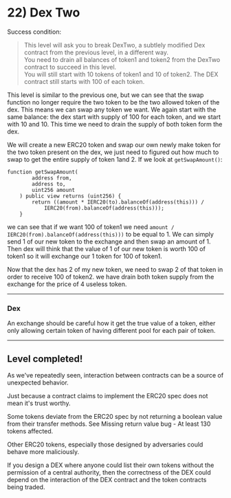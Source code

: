 # 22) Dex Two

Success condition:
> This level will ask you to break DexTwo, a subtlely modified Dex contract from the previous level, in a different way.  
You need to drain all balances of token1 and token2 from the DexTwo contract to succeed in this level.  
You will still start with 10 tokens of token1 and 10 of token2. The DEX contract still starts with 100 of each token.

This level is similar to the previous one, but we can see that the swap function no longer require the two token to be the two allowed token of the dex. This means we can swap any token we want. We again start with the same balance: the dex start with supply of 100 for each token, and we start with 10 and 10. This time we need to drain the supply of both token form the dex.

We will create a new ERC20 token and swap our own newly make token for the two token present on the dex, we just need to figured out how much to swap to get the entire supply of token 1and 2. If we look at `getSwapAmount()`:

```
function getSwapAmount(
        address from,
        address to,
        uint256 amount
    ) public view returns (uint256) {
        return ((amount * IERC20(to).balanceOf(address(this))) /
            IERC20(from).balanceOf(address(this)));
    }
```

we can see that if we want 100 of token1 we need `amount / IERC20(from).balanceOf(address(this)))` to be equal to 1. We can simply send 1 of our new token to the exchange and then swap an amount of 1. Then dex will think that the value of 1 of our new token is worth 100 of token1 so it will exchange our 1 token for 100 of token1.

Now that the dex has 2 of my new token, we need to swap 2 of that token in order to receive 100 of token2.
we have drain both token supply from the exchange for the price of 4 useless token.


---
### Dex
An exchange should be careful how it get the true value of a token, either only allowing certain token of having different pool for each pair of token.

---
## Level completed!

As we've repeatedly seen, interaction between contracts can be a source of unexpected behavior.

Just because a contract claims to implement the ERC20 spec does not mean it's trust worthy.

Some tokens deviate from the ERC20 spec by not returning a boolean value from their transfer methods. See Missing return value bug - At least 130 tokens affected.

Other ERC20 tokens, especially those designed by adversaries could behave more maliciously.

If you design a DEX where anyone could list their own tokens without the permission of a central authority, then the correctness of the DEX could depend on the interaction of the DEX contract and the token contracts being traded.

